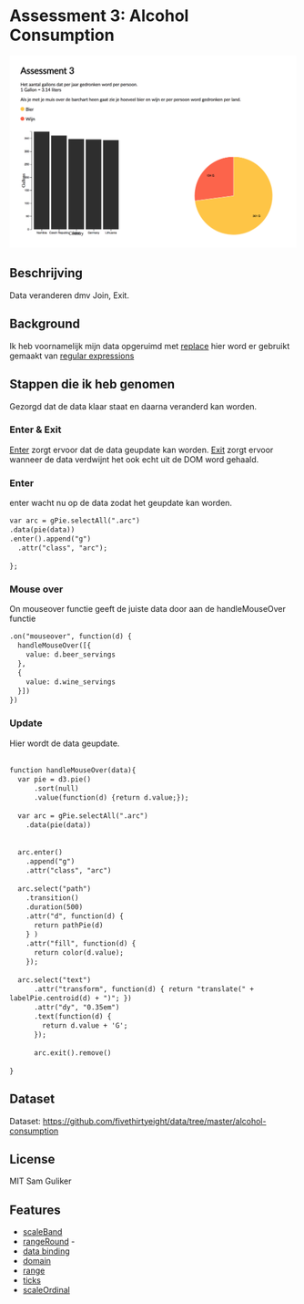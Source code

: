 # Assessment 3: Alcohol Consumption
![preview](preview.png)

## Beschrijving
Data veranderen dmv Join, Exit.

## Background
Ik heb voornamelijk mijn data opgeruimd met [replace](https://developer.mozilla.org/en-US/docs/Web/JavaScript/Reference/Global_Objects/String/replace) hier word er gebruikt gemaakt van [regular expressions](https://developer.mozilla.org/en-US/docs/Web/JavaScript/Guide/Regular_Expressions)

## Stappen die ik heb genomen
Gezorgd dat de data klaar staat en daarna veranderd kan worden.

### Enter  & Exit
[Enter](https://medium.com/@c_behrens/enter-update-exit-6cafc6014c36) zorgt ervoor dat de data geupdate kan worden.
[Exit](https://medium.com/@c_behrens/enter-update-exit-6cafc6014c36) zorgt ervoor wanneer de data verdwijnt het ook echt uit de DOM word gehaald.

### Enter
enter wacht nu op de data zodat het geupdate kan worden.
```
var arc = gPie.selectAll(".arc")
.data(pie(data))
.enter().append("g")
  .attr("class", "arc");

};

```

### Mouse over
On mouseover functie geeft de juiste data door aan  de  handleMouseOver functie

```
.on("mouseover", function(d) {
  handleMouseOver([{
    value: d.beer_servings
  },
  {
    value: d.wine_servings
  }])
})
```

### Update
Hier wordt de data geupdate.
```

function handleMouseOver(data){
  var pie = d3.pie()
      .sort(null)
      .value(function(d) {return d.value;});

  var arc = gPie.selectAll(".arc")
    .data(pie(data))


  arc.enter()
    .append("g")
    .attr("class", "arc")

  arc.select("path")
    .transition()
    .duration(500)
    .attr("d", function(d) {
      return pathPie(d)
    } )
    .attr("fill", function(d) {
      return color(d.value);
    });

  arc.select("text")
      .attr("transform", function(d) { return "translate(" + labelPie.centroid(d) + ")"; })
      .attr("dy", "0.35em")
      .text(function(d) {
        return d.value + 'G';
      });

      arc.exit().remove()

}
```


## Dataset
Dataset: https://github.com/fivethirtyeight/data/tree/master/alcohol-consumption

## License
MIT Sam Guliker

## Features
* [scaleBand](https://github.com/d3/d3-scale/blob/master/README.md#scaleBand)
* [rangeRound](https://github.com/d3/d3-scale#band_rangeRound) -
* [data binding](http://alignedleft.com/tutorials/d3/binding-data )
* [domain](https://github.com/d3/d3-scale/blob/master/README.md#quantize_domain)
* [range](https://github.com/d3/d3-scale/blob/master/README.md#quantize_range)
* [ticks](https://github.com/d3/d3-scale/blob/master/README.md#quantize_ticks)
* [scaleOrdinal](https://github.com/d3/d3-scale/blob/master/README.md#scaleOrdinal)
